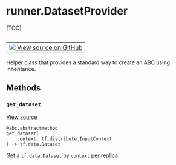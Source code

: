 <!-- lint-g3mark -->

# runner.DatasetProvider

[TOC]

<!-- Insert buttons and diff -->

<table class="tfo-notebook-buttons tfo-api nocontent" align="left">
<td>
  <a target="_blank" href="https://github.com/tensorflow/gnn/tree/master/tensorflow_gnn/runner/interfaces.py#L76-L81">
    <img src="https://www.tensorflow.org/images/GitHub-Mark-32px.png" />
    View source on GitHub
  </a>
</td>
</table>

Helper class that provides a standard way to create an ABC using inheritance.

<!-- Placeholder for "Used in" -->

## Methods

<h3 id="get_dataset"><code>get_dataset</code></h3>

<a target="_blank" class="external" href="https://github.com/tensorflow/gnn/tree/master/tensorflow_gnn/runner/interfaces.py#L78-L81">View
source</a>

<pre class="devsite-click-to-copy prettyprint lang-py tfo-signature-link">
<code>@abc.abstractmethod</code>
<code>get_dataset(
    context: tf.distribute.InputContext
) -> tf.data.Dataset
</code></pre>

Get a `tf.data.Dataset` by `context` per replica.
